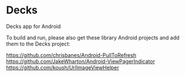 Decks
=====

Decks app for Android

To build and run, please also get these library Android projects and add them to the Decks project:

https://github.com/chrisbanes/Android-PullToRefresh
https://github.com/JakeWharton/Android-ViewPagerIndicator
https://github.com/koush/UrlImageViewHelper

